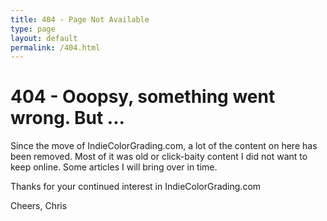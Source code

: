 ```yaml
---
title: 404 - Page Not Available
type: page
layout: default
permalink: /404.html
---
```


# 404 - Ooopsy, something went wrong. But ...

Since the move of IndieColorGrading.com, a lot of the content on here has been removed. Most of it was old or click-baity content I did not want to keep online. Some articles I will bring over in time.

Thanks for your continued interest in IndieColorGrading.com

Cheers,
Chris
